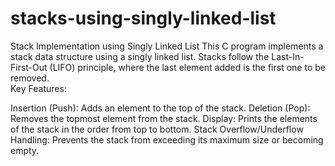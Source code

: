 # stacks-using-singly-linked-list
Stack Implementation using Singly Linked List
This C program implements a stack data structure using a singly linked list. Stacks follow the Last-In-First-Out (LIFO) principle, where the last element added is the first one to be removed.
<br>
Key Features:

Insertion (Push): Adds an element to the top of the stack.
Deletion (Pop): Removes the topmost element from the stack.
Display: Prints the elements of the stack in the order from top to bottom.
Stack Overflow/Underflow Handling: Prevents the stack from exceeding its maximum size or becoming empty.
